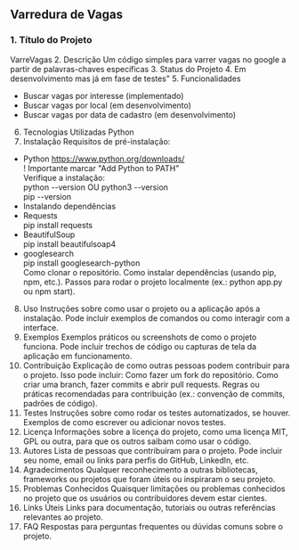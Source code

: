 ## Varredura de Vagas

### 1. Título do Projeto
VarreVagas
2. Descrição
Um código simples para varrer vagas no google a partir de palavras-chaves específicas
3. Status do Projeto
4. Em desenvolvimento mas já em fase de testes"
5. Funcionalidades
- Buscar vagas por interesse (implementado)
- Buscar vagas por local (em desenvolvimento)
- Buscar vagas por data de cadastro (em desenvolvimento)
6. Tecnologias Utilizadas
Python
7. Instalação
  Requisitos de pré-instalação:
- Python
  https://www.python.org/downloads/  
  ! Importante marcar "Add Python to PATH"  
  Verifique a instalação:  
  python --version OU python3 --version  
  pip --version
- Instalando dependências
- Requests  
  pip install requests  
- BeautifulSoup  
  pip install beautifulsoap4  
- googlesearch  
pip install googlesearch-python  
Como clonar o repositório.
Como instalar dependências (usando pip, npm, etc.).
Passos para rodar o projeto localmente (ex.: python app.py ou npm start).
8. Uso
Instruções sobre como usar o projeto ou a aplicação após a instalação. Pode incluir exemplos de comandos ou como interagir com a interface.
9. Exemplos
Exemplos práticos ou screenshots de como o projeto funciona. Pode incluir trechos de código ou capturas de tela da aplicação em funcionamento.
10. Contribuição
Explicação de como outras pessoas podem contribuir para o projeto. Isso pode incluir:
Como fazer um fork do repositório.
Como criar uma branch, fazer commits e abrir pull requests.
Regras ou práticas recomendadas para contribuição (ex.: convenção de commits, padrões de código).
11. Testes
Instruções sobre como rodar os testes automatizados, se houver.
Exemplos de como escrever ou adicionar novos testes.
12. Licença
Informações sobre a licença do projeto, como uma licença MIT, GPL ou outra, para que os outros saibam como usar o código.
13. Autores
Lista de pessoas que contribuíram para o projeto. Pode incluir seu nome, email ou links para perfis do GitHub, LinkedIn, etc.
14. Agradecimentos
Qualquer reconhecimento a outras bibliotecas, frameworks ou projetos que foram úteis ou inspiraram o seu projeto.
15. Problemas Conhecidos
Quaisquer limitações ou problemas conhecidos no projeto que os usuários ou contribuidores devem estar cientes.
16. Links Úteis
Links para documentação, tutoriais ou outras referências relevantes ao projeto.
17. FAQ
Respostas para perguntas frequentes ou dúvidas comuns sobre o projeto.
